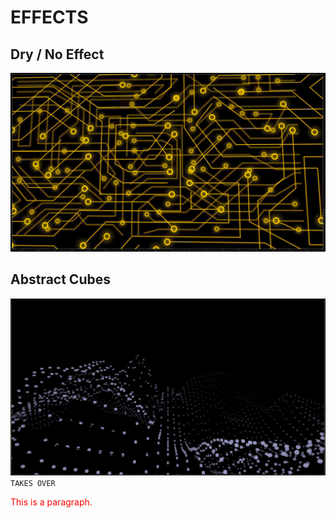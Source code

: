 # EFFECTS
## Dry / No Effect
![No Effect](images/noeffect.png)
<!-- <img src="images/noeffect.png" alt="drawing" width="200"/> -->
## Abstract Cubes
![Abstract Cubes](images/abstractcubes.png)
`TAKES OVER`
<p style="color:red">This is a paragraph.</p>